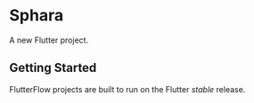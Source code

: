 # Sphara

A new Flutter project.

## Getting Started

FlutterFlow projects are built to run on the Flutter _stable_ release.
